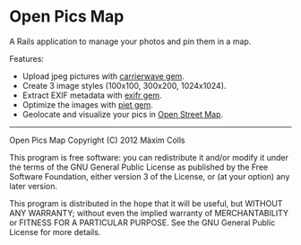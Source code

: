 Open Pics Map
=============

A Rails application to manage your photos and pin them in a map.

Features:

* Upload jpeg pictures with [carrierwave gem](https://github.com/jnicklas/carrierwave).
* Create 3 image styles (100x100, 300x200, 1024x1024).
* Extract EXIF metadata with [exifr gem](https://github.com/remvee/exifr/).
* Optimize the images with [piet gem](https://github.com/albertbellonch/piet).
* Geolocate and visualize your pics in [Open Street Map](http://openstreetmap.org).

---

Open Pics Map
Copyright (C) 2012 Màxim Colls


This program is free software: you can redistribute it and/or modify
it under the terms of the GNU General Public License as published by
the Free Software Foundation, either version 3 of the License, or
(at your option) any later version.


This program is distributed in the hope that it will be useful,
but WITHOUT ANY WARRANTY; without even the implied warranty of
MERCHANTABILITY or FITNESS FOR A PARTICULAR PURPOSE.  See the
GNU General Public License for more details.